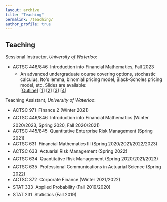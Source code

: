 ```yaml
---
layout: archive
title: "Teaching"
permalink: /teaching/
author_profile: true
---
```


## Teaching

Sessional Instructor, _University of Waterloo_:

* ACTSC 446/846 &#151; Introduction into Financial Mathematics, Fall 2023
  * An advanced undergraduate course covering options, stochastic calculus, Ito's lemma, binomial pricing model, Black-Scholes pricing model, etc. Slides are available:<br/>\[[Outline](/files/ACTSC446_Outline.pdf)\] \[[1](/files/ACTSC446_Part1.pdf)\] \[[2](/files/ACTSC446_Part2.pdf)\] \[[3](/files/ACTSC446_Part3.pdf)\] \[[4](/files/ACTSC446_Part4.pdf)\]


Teaching Assistant, _University of Waterloo_:

* ACTSC 971 &#151; Finance 2 (Winter 2021)
* ACTSC 446/846 &#151; Introduction into Financial Mathematics (Winter 2020/2023, Spring 2020, Fall 2020/2021)
* ACTSC 445/845 &#151; Quantitative Enterprise Risk Management (Spring 2021)
* ACTSC 631 &#151; Financial Mathematics III (Spring 2020/2021/2022/2023)
* ACTSC 633 &#151; Actuarial Risk Management (Spring 2022)
* ACTSC 634 &#151; Quantitative Risk Management (Spring 2020/2021/2023)
* ACTSC 635 &#151; Professional Communications in Actuarial Science (Spring 2022)
* ACTSC 372 &#151; Corporate Finance (Winter 2021/2022)
* STAT 333 &#151; Applied Probability (Fall 2019/2020)
* STAT 231 &#151; Statistics (Fall 2019)
